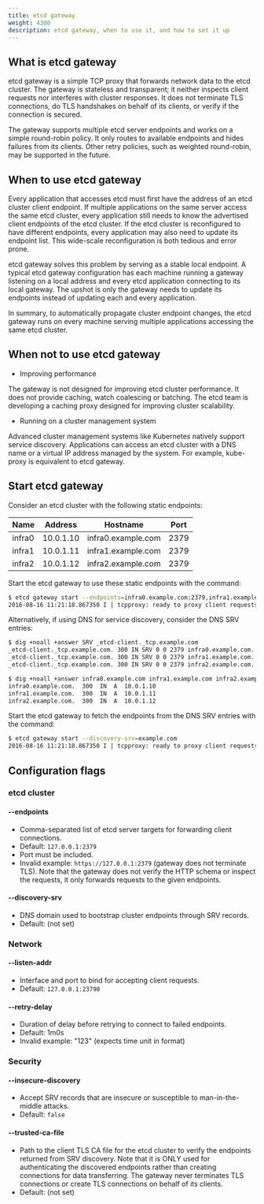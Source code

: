 ```yaml
---
title: etcd gateway
weight: 4300
description: etcd gateway, when to use it, and how to set it up
---
```


## What is etcd gateway

etcd gateway is a simple TCP proxy that forwards network data to the etcd cluster. The gateway is stateless and transparent; it neither inspects client requests nor interferes with cluster responses. It does not terminate TLS connections, do TLS handshakes on behalf of its clients, or verify if the connection is secured.

The gateway supports multiple etcd server endpoints and works on a simple round-robin policy. It only routes to available endpoints and hides failures from its clients. Other retry policies, such as weighted round-robin, may be supported in the future.

## When to use etcd gateway

Every application that accesses etcd must first have the address of an etcd cluster client endpoint. If multiple applications on the same server access the same etcd cluster, every application still needs to know the advertised client endpoints of the etcd cluster. If the etcd cluster is reconfigured to have different endpoints, every application may also need to update its endpoint list. This wide-scale reconfiguration is both tedious and error prone.

etcd gateway solves this problem by serving as a stable local endpoint. A typical etcd gateway configuration has each machine running a gateway listening on a local address and every etcd application connecting to its local gateway. The upshot is only the gateway needs to update its endpoints instead of updating each and every application.

In summary, to automatically propagate cluster endpoint changes, the etcd gateway runs on every machine serving multiple applications accessing the same etcd cluster.

## When not to use etcd gateway

- Improving performance

The gateway is not designed for improving etcd cluster performance. It does not provide caching, watch coalescing or batching. The etcd team is developing a caching proxy designed for improving cluster scalability.

- Running on a cluster management system

Advanced cluster management systems like Kubernetes natively support service discovery. Applications can access an etcd cluster with a DNS name or a virtual IP address managed by the system. For example, kube-proxy is equivalent to etcd gateway.

## Start etcd gateway

Consider an etcd cluster with the following static endpoints:

|Name|Address|Hostname|Port|
|------|---------|------------------|----|
|infra0|10.0.1.10|infra0.example.com|2379|
|infra1|10.0.1.11|infra1.example.com|2379|
|infra2|10.0.1.12|infra2.example.com|2379|

Start the etcd gateway to use these static endpoints with the command:

```bash
$ etcd gateway start --endpoints=infra0.example.com:2379,infra1.example.com:2379,infra2.example.com:2379
2016-08-16 11:21:18.867350 I | tcpproxy: ready to proxy client requests to [...]
```

Alternatively, if using DNS for service discovery, consider the DNS SRV entries:

```bash
$ dig +noall +answer SRV _etcd-client._tcp.example.com
_etcd-client._tcp.example.com. 300 IN SRV 0 0 2379 infra0.example.com.
_etcd-client._tcp.example.com. 300 IN SRV 0 0 2379 infra1.example.com.
_etcd-client._tcp.example.com. 300 IN SRV 0 0 2379 infra2.example.com.
```

```bash
$ dig +noall +answer infra0.example.com infra1.example.com infra2.example.com
infra0.example.com.  300  IN  A  10.0.1.10
infra1.example.com.  300  IN  A  10.0.1.11
infra2.example.com.  300  IN  A  10.0.1.12
```

Start the etcd gateway to fetch the endpoints from the DNS SRV entries with the command:

```bash
$ etcd gateway start --discovery-srv=example.com
2016-08-16 11:21:18.867350 I | tcpproxy: ready to proxy client requests to [...]
```

## Configuration flags

### etcd cluster

#### --endpoints

 * Comma-separated list of etcd server targets for forwarding client connections.
 * Default: `127.0.0.1:2379`
 * Port must be included.
 * Invalid example: `https://127.0.0.1:2379` (gateway does not terminate TLS). Note that the gateway does not verify the HTTP schema or inspect the requests, it only forwards requests to the given endpoints.

#### --discovery-srv

 * DNS domain used to bootstrap cluster endpoints through SRV records.
 * Default: (not set)

### Network

#### --listen-addr

 * Interface and port to bind for accepting client requests.
 * Default: `127.0.0.1:23790`

#### --retry-delay

 * Duration of delay before retrying to connect to failed endpoints.
 * Default: 1m0s
 * Invalid example: "123" (expects time unit in format)

### Security

#### --insecure-discovery

 * Accept SRV records that are insecure or susceptible to man-in-the-middle attacks.
 * Default: `false`

#### --trusted-ca-file

 * Path to the client TLS CA file for the etcd cluster to verify the endpoints returned from SRV discovery. Note that it is ONLY used for authenticating the discovered endpoints rather than creating connections for data transferring. The gateway never terminates TLS connections or create TLS connections on behalf of its clients.
 * Default: (not set)
